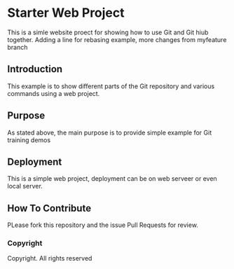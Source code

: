# Starter Web Project

This is a simle website proect for 
showing how to use Git and Git hiub together.  Adding a line for rebasing example, more changes from myfeature branch

## Introduction

This example is to show different parts of
 the Git repository and various commands
 using a web project.

## Purpose

As stated above, the main purpose is to provide
simple example for Git training demos

## Deployment

This is a simple web project, deployment can be on
web serveer or even local server.

## How To Contribute

PLease fork this repository and the issue Pull Requests for
review.

### Copyright

Copyright.  All rights reserved
